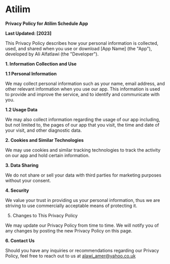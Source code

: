 # Atilim

**Privacy Policy for Atilim Schedule App**

**Last Updated: [2023]**

This Privacy Policy describes how your personal information is collected, used, and shared when you use or download [App Name] (the "App"), developed by Ali Alfatlawi (the "Developer").

**1. Information Collection and Use**

**1.1 Personal Information**

We may collect personal information such as your name, email address, and other relevant information when you use our app. This information is used to provide and improve the service, and to identify and communicate with you.

**1.2 Usage Data**

We may also collect information regarding the usage of our app including, but not limited to, the pages of our app that you visit, the time and date of your visit, and other diagnostic data.

**2. Cookies and Similar Technologies**

We may use cookies and similar tracking technologies to track the activity on our app and hold certain information.

**3. Data Sharing**

We do not share or sell your data with third parties for marketing purposes without your consent.

**4. Security**

We value your trust in providing us your personal information, thus we are striving to use commercially acceptable means of protecting it.

5. Changes to This Privacy Policy

We may update our Privacy Policy from time to time. We will notify you of any changes by posting the new Privacy Policy on this page.

**6. Contact Us**

Should you have any inquiries or recommendations regarding our Privacy Policy, feel free to reach out to us at alawi_amer@yahoo.co.uk
